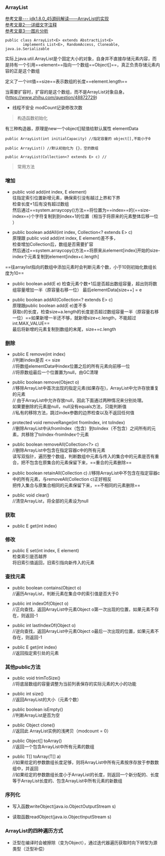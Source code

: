 ### ArrayList
[参考文章--- jdk1.8.0_45源码解读——ArrayList的实现](http://www.cnblogs.com/CherishFX/p/4725394.html)     
[参考文章2---详细文字注释](http://blog.csdn.net/gulu_gulu_jp/article/details/51456969)    
[参考文章3---图片分析](http://blog.csdn.net/u011392897/article/details/57105709)
```
public class ArrayList<E> extends AbstractList<E>
        implements List<E>, RandomAccess, Cloneable, java.io.Serializable
```        
实际上java.util.ArrayList是个固定大小的对象，自身并不直接存储元素内容，而是持有一个引用==element==指向一个数组==Object[]==，真正负责存储元素内容的正是这个数组    

定义了一个int值==size==表示数组的长度==element.length==    

当需要扩容时，扩容的是这个数组，而不是ArrayList对象自身。(https://www.zhihu.com/question/48872729)

- 线程不安全 modCount记录修改次数

> 构造函数初始化

有三种构造器，原理是new一个object[]赋值给默认属性 elementData
```
public ArrayList(int initialCapacity) //指定容量的 object[],不能小于0

public ArrayList() //默认初始化为 {}，空的数组

public ArrayList(Collection<? extends E> c) // 
```

> 常用方法  

### 增加  
- public void add(int index, E element)     
往指定索引位置新增元素，确保索引没有越过上界和下界    
检查长度+1后有没有超过数组  
然后通过==system.arraycopy()方法==将位置为==index==的(==size-index==)个字符复制到到index+1的位置（相当于将原来的元素整体后移一位 ）

- public boolean addAll(int index, Collection<? extends E> c)   
原理跟 public void add(int index, E element)差不多，    
检查增加Collection后，数组是否需要扩容      
然后通过==system.arraycopy()方法==将原来从element[index]开始的size-index个元素复制到element[index+c.length]

==往arraylist指向的数组中添加元素时会判断元素个数，小于10则初始化数组长度为10==
- public boolean add(E e)
检查元素个数+1后是否超出数组容量，超出则将数组容量增加一半（原容量右移一位）
最后elementData[size++] = e

- public boolean addAll(Collection<? extends E> c)      
原理跟public boolean add(E e)差不多     
获取c的长度，检查size+a.length的长度是否超过数组容量一半（原容量右移一位）==如果新增一半还不够，就新增size+c.length，不能超过int.MAX_VALUE==  
最后将新增的元素复制到数组的末尾，size+=c.length


### 删除
- public E remove(int index)    
//判断index是否 <= size         
//将数组elementData中index位置之后的所有元素向前移一位      
//将原数组最后一个位置置为null，由GC清理

- public boolean remove(Object o)   
//移除ArrayList中首次出现的指定元素(如果存在)，ArrayList中允许存放重复的元素    
// 由于ArrayList中允许存放null，因此下面通过两种情况来分别处理。    
如果要删除的元素是null，null没有equals方法，只能判断值    
//私有的移除方法，跳过index参数的边界检查以及不返回任何值


- protected void removeRange(int fromIndex, int toIndex)        
//删除ArrayList中从fromIndex（包含）到toIndex（不包含）之间所有的元素，共移除了toIndex-fromIndex个元素

- public boolean removeAll(Collection<?> c)     
//删除ArrayList中包含在指定容器c中的所有元素        
读写双指针，遍历整个数组，判断数组中元素与传入的集合中的元素是否有重合，把不包含在原集合的元素保留下来，==重合的元素删除==

- public boolean retainAll(Collection<?> c)     
//移除ArrayList中不包含在指定容器c中的所有元素，与removeAll(Collection<?> c)正好相反  
把传入集合与原集合相同的元素保留下来，==不相同的元素删除==

- public void clear()   
//清空ArrayList，将全部的元素设为null
### 获取
- public E get(int index)   

### 修改
- public E set(int index, E element)        
检查索引是否越界        
将旧索引值返回，旧索引指向新传入的元素

### 查找元素
- public boolean contains(Object o)       
//遍历ArrayList，判断元素在集合中的索引值是否大于0
- public int indexOf(Object o)      
//正向查找，返回ArrayList中元素Object o第一次出现的位置，如果元素不存在，则返回-1

- public int lastIndexOf(Object o)          
//逆向查找，返回ArrayList中元素Object o最后一次出现的位置，如果元素不存在，则返回-1   
- public E get(int index)       
//返回指定索引处的元素

### 其他public方法  
- public void trimToSize()  
//将底层数组的容量调整为当前列表保存的实际元素的大小的功能

- public int size()     
//返回ArrayList的大小（元素个数）

- public boolean isEmpty()      
//判断ArrayList是否为空

- public Object clone()       
//返回此 ArrayList实例的浅拷贝（modcount = 0）

- public Object[] toArray()       
//返回一个包含ArrayList中所有元素的数组

- public <T> T[] toArray(T[] a)       
//如果给定的参数数组长度足够，则将ArrayList中所有元素按序存放于参数数组中，并返回      
//如果给定的参数数组长度小于ArrayList的长度，则返回一个新分配的、长度等于ArrayList长度的、包含ArrayList中所有元素的新数组
   
### 序列化 
- 写入函数writeObject(java.io.ObjectOutputStream s)

- 读取函数readObject(java.io.ObjectInputStream s)

### ArrayList的四种遍历方式 
- 泛型在编译时会被擦除（变为Object），通过迭代器遍历获取时向下转型为源类型（泛型补偿）















